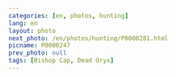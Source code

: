 ```yaml
---
categories: [en, photos, hunting]
lang: en
layout: photo
next_photo: /en/photos/hunting/P0000281.html
picname: P0000247
prev_photo: null
tags: [Bishop Cap, Dead Oryx]
---
```

